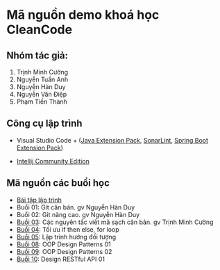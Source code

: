 # Mã nguồn demo khoá học CleanCode

## Nhóm tác giả:
1. Trịnh Minh Cường
2. Nguyễn Tuấn Anh
3. Nguyễn Hàn Duy
4. Nguyễn Văn Điệp
5. Phạm Tiến Thành

## Công cụ lập trình
- Visual Studio Code + ([Java Extension Pack](https://marketplace.visualstudio.com/items?itemName=vscjava.vscode-java-pack), [SonarLint](https://marketplace.visualstudio.com/items?itemName=SonarSource.sonarlint-vscode), [Spring Boot Extension Pack](https://marketplace.visualstudio.com/items?itemName=Pivotal.vscode-boot-dev-pack))

- [Intellij Community Edition](https://www.jetbrains.com/idea/)

## Mã nguồn các buổi học

- [Bài tập lập trình](homework)
- Buổi 01: Git căn bản. gv Nguyễn Hàn Duy
- Buổi 02: Git nâng cao. gv Nguyễn Hàn Duy
- [Buổi 03](03Basic): Các nguyên tắc viết mã sạch căn bản. gv Trịnh Minh Cường
- [Buổi 04](04Control): Tối ưu if then else, for loop
- [Buổi 05](05OOP): Lập trình hướng đối tượng
- [Buổi 08](08DesignPattern1): OOP Design Patterns 01
- [Buổi 09](09DesignPattern2): OOP Design Patterns 02
- [Buổi 10](10RESTfulAPI1): Design RESTful API 01
